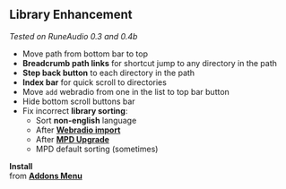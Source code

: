 Library Enhancement
---
_Tested on RuneAudio 0.3 and 0.4b_

- Move path from bottom bar to top
- **Breadcrumb path links** for shortcut jump to any directory in the path
- **Step back button** to each directory in the path
- **Index bar** for quick scroll to directories
- Move `add` webradio from one in the list to top bar button
- Hide bottom scroll buttons bar
- Fix incorrect **library sorting**:
	- Sort **non-english** language
	- After [**Webradio import**](https://github.com/rern/RuneAudio/tree/master/webradio)
	- After [**MPD Upgrade**](https://github.com/rern/RuneAudio/tree/master/mpd)
	- MPD default sorting (sometimes)

**Install**  
from [**Addons Menu**](https://github.com/rern/RuneAudio_Addons)
